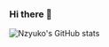 ### Hi there 👋




![Nzyuko's GitHub stats](https://github-readme-stats.vercel.app/api?username=nzyukoa&show_icons=true&theme=radical)

